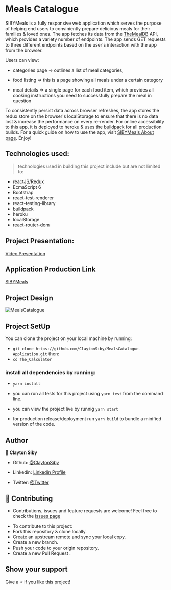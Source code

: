 # Meals Catalogue
SIBYMeals is a fully responsive web application which serves the purpose of helping end users to conviniently prepare delicious meals for their families & loved ones. The app fetches its data from the [TheMealDB](https://themealdb.com/) API, which provides a variety number of endpoints. The app sends GET requests to three different endpoints based on the user's interaction with the app from the browser.

Users can view:

- categories page => outlines a list of meal categories,

- food listing  => this is a page showing all meals under a certain category
- meal details  => a single page for each food item, which provides all cooking instructions you need to successfully prepare the meal in question

To consistently persist data across browser refreshes, the app stores the redux store on the browser's localStorage to ensure that there is no data lost & increase the performance on every re-render. For online accessibility to this app, it is deployed to heroku & uses the [buildpack](https://github.com/mars/create-react-app-buildpack) for all production builds. For a quick guide on how to use the app, visit [SIBYMeals About page](https://sibymealscatalogue.herokuapp.com/About). Enjoy!

## Technologies used:
> technologies used in building this project include but are not limited to: 
- reactJS/Redux
- EcmaScript 6
- Bootstrap
- react-test-renderer
- react-testing-library
- buildpack
- heroku
- localStorage
- react-router-dom

## Project Presentation:
[Video Presentation](https://www.loom.com/share/6b75af2b11894707971af14aedf96d11)
## Application Production Link
[SIBYMeals](https://sibymealscatalogue.herokuapp.com/)

## Project Design
![MealsCatalogue](./src/assets/demo/projectGif.gif)

## Project SetUp
You can clone the project on your local machine by running:

- `git clone https://github.com/ClaytonSiby/MealsCatalogue-Application.git`
then:
-  `cd The_Calculator`

### install all dependencies by running:
- `yarn install`

- you can run all tests for this project using `yarn test` from the command line.
- you can view the project live by runnig `yarn start`
- for production release/deployment run `yarn build` to bundle a minified version of the code.

## Author 

👤 **Clayton Siby**

- Github: [@ClaytonSiby](https://github.com/ClaytonSiby)
   
- Linkedin: [Linkedin Profile](https://www.linkedin.com/in/clayton-siby-48a8a0183/)

- Twitter: [@Twitter](https://twitter.com/ClaytonSiby)

## :handshake: Contributing 

* Contributions, issues and feature requests are welcome! Feel free to check the [issues page](https://github.com/ClaytonSiby/MealsCatalogue-Application/issues)
- To contribute to this project:
- Fork this repository & clone locally.
- Create an upstream remote and sync your local copy.
- Create a new branch.
- Push your code to your origin repository.
- Create a new Pull Request .

## Show your support

Give a ⭐️ if you like this project!